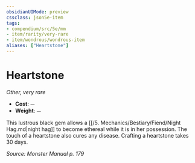```yaml
---
obsidianUIMode: preview
cssclass: json5e-item
tags:
- compendium/src/5e/mm
- item/rarity/very-rare
- item/wondrous/wondrous-item
aliases: ["Heartstone"]
---
```

# Heartstone
*Other, very rare*  

- **Cost**: ⏤
- **Weight**: ⏤

This lustrous black gem allows a [[/5. Mechanics/Bestiary/Fiend/Night Hag.md|night hag]] to become ethereal while it is in her possession. The touch of a heartstone also cures any disease. Crafting a heartstone takes 30 days.

*Source: Monster Manual p. 179*